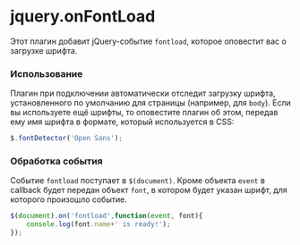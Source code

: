 # jquery.onFontLoad

Этот плагин добавит jQuery-событие `fontload`, которое оповестит вас о загрузке шрифта.

### Использование

Плагин при подключении автоматически отследит загрузку шрифта, установленного по умолчанию для страницы (например, для `body`).
Если вы используете ещё шрифты, то оповестите плагин об этом, передав ему имя шрифта в формате, который используется в CSS:

```javascript
$.fontDetector('Open Sans');
```

### Обработка события

Событие `fontload` поступает в `$(document)`.
Кроме объекта `event` в callback будет передан объект `font`, в котором будет указан шрифт, для которого произошло событие.

```javascript
$(document).on('fontload',function(event, font){
    console.log(font.name+' is ready!');
});
```
